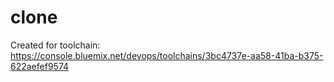 # clone
Created for toolchain: https://console.bluemix.net/devops/toolchains/3bc4737e-aa58-41ba-b375-622aefef9574
